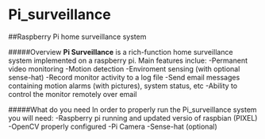 # Pi_surveillance
##Raspberry Pi home surveillance system

#####Overview
**Pi Surveillance** is a rich-function home surveillance system implemented on a raspberry pi. Main features inclue:
-Permanent video monitoring
-Motion detection
-Enviroment sensing (with optional sense-hat)
-Record monitor activity to a log file
-Send email messages containing motion alarms (with pictures), system status, etc
-Ability to control the monitor remotely over email

#####What do you need
In order to properly run the Pi_surveillance system you will need:
-Raspberry pi running and updated versio of raspbian (PIXEL)
-OpenCV properly configured 
-Pi Camera
-Sense-hat (optional)


